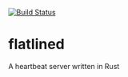 [![Build Status](https://travis-ci.org/jan-schreib/flatlined.svg?branch=master)](https://travis-ci.org/jan-schreib/flatlined)

# flatlined
A heartbeat server written in Rust
